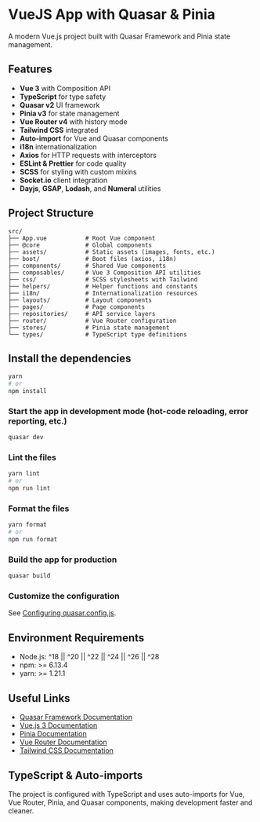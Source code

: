 # VueJS App with Quasar & Pinia

A modern Vue.js project built with Quasar Framework and Pinia state management.

## Features

- **Vue 3** with Composition API
- **TypeScript** for type safety
- **Quasar v2** UI framework
- **Pinia v3** for state management
- **Vue Router v4** with history mode
- **Tailwind CSS** integrated
- **Auto-import** for Vue and Quasar components
- **i18n** internationalization
- **Axios** for HTTP requests with interceptors
- **ESLint & Prettier** for code quality
- **SCSS** for styling with custom mixins
- **Socket.io** client integration
- **Dayjs**, **GSAP**, **Lodash**, and **Numeral** utilities

## Project Structure

```plaintext
src/
├── App.vue           # Root Vue component
├── @core             # Global components
├── assets/           # Static assets (images, fonts, etc.)
├── boot/             # Boot files (axios, i18n)
├── components/       # Shared Vue components
├── composables/      # Vue 3 Composition API utilities
├── css/              # SCSS stylesheets with Tailwind
├── helpers/          # Helper functions and constants
├── i18n/             # Internationalization resources
├── layouts/          # Layout components
├── pages/            # Page components
├── repositories/     # API service layers
├── router/           # Vue Router configuration
├── stores/           # Pinia state management
└── types/            # TypeScript type definitions
```

## Install the dependencies

```bash
yarn
# or
npm install
```

### Start the app in development mode (hot-code reloading, error reporting, etc.)

```bash
quasar dev
```

### Lint the files

```bash
yarn lint
# or
npm run lint
```

### Format the files

```bash
yarn format
# or
npm run format
```

### Build the app for production

```bash
quasar build
```

### Customize the configuration

See [Configuring quasar.config.js](https://v2.quasar.dev/quasar-cli-vite/quasar-config-js).

## Environment Requirements

- Node.js: ^18 || ^20 || ^22 || ^24 || ^26 || ^28
- npm: >= 6.13.4
- yarn: >= 1.21.1

## Useful Links

- [Quasar Framework Documentation](https://quasar.dev/)
- [Vue.js 3 Documentation](https://vuejs.org/)
- [Pinia Documentation](https://pinia.vuejs.org/)
- [Vue Router Documentation](https://router.vuejs.org/)
- [Tailwind CSS Documentation](https://tailwindcss.com/docs)

## TypeScript & Auto-imports

The project is configured with TypeScript and uses auto-imports for Vue, Vue Router, Pinia, and Quasar components, making development faster and cleaner.
